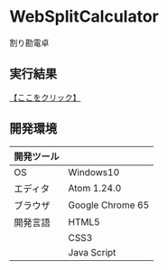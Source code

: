 # WebSplitCalculator
割り勘電卓

## 実行結果
[【ここをクリック】](https://xekid78.github.io/WebSplitCalculator/)
  
## 開発環境
| 開発ツール |  |
|:-|:-|
| OS | Windows10 |
| エディタ | Atom 1.24.0 |
| ブラウザ | Google Chrome 65 |
| 開発言語 | HTML5 |
| | CSS3 |
| | Java Script |
